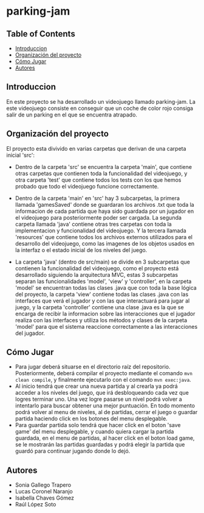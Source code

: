# parking-jam

## Table of Contents

* [Introduccion](#introduccion)
* [Organización del proyecto](#organización-del-proyecto)
* [Cómo Jugar](#cómo-jugar)
* [Autores](#autores)

## Introduccion

En este proyecto se ha desarrollado un videojuego llamado parking-jam. La este videojuego consiste en conseguir que un coche de color rojo consiga salir de un parking en el que se encuentra atrapado.

## Organización del proyecto

El proyecto esta divivido en varias carpetas que derivan de una carpeta inicial 'src':

- Dentro de la carpeta 'src' se encuentra la carpeta 'main', que contiene otras carpetas que contienen toda la funcionalidad del videojuego, y otra carpeta 'test' que contiene todos los tests con los que hemos probado que todo el videojuego funcione correctamente.

- Dentro de la carpeta 'main' en 'src' hay 3 subcarpetas, la primera llamada 'gamesSaved' donde se guardaran los archivos .txt que toda la informacion de cada partida que haya sido guardada por un jugador en el videojuego para posteriormente poder ser cargada. La segunda carpeta llamada 'java' contiene otras tres carpetas con toda la implementacion y funcionalidad del videojuego. Y la tercera llamada 'resources' que contiene todos los archivos externos utilizados para el desarrollo del videojuego, como las imagenes de los objetos usados en la interfaz o el estado inicial de los niveles del juego. 

- La carpeta 'java' (dentro de src/main) se divide en 3 subcarpetas que contienen la funcionalidad del videojuego, como el proyecto está desarrollado siguiendo la arquitectura MVC, estas 3 subcarpetas separan las funcionalidades 'model', 'view' y 'controller', en la carpeta 'model' se encuentran todas las clases .java que con toda la base lógica del proyecto, la carpeta 'view' contiene todas las clases .java con las interfaces que verá el jugador y con las que interactuará para jugar al juego, y la carpeta 'controller' contiene una clase .java es la que se encarga de recibir la informacion sobre las interacciones que el jugador realiza con las interfaces y utiliza los métodos y clases de la carpeta 'model' para que el sistema reaccione correctamente a las interacciones del jugador.

## Cómo Jugar

- Para jugar deberá situarse en el directorio raíz del repositorio. Posteriormente, deberá compilar el proyecto mediante el comando `mvn clean compile`, y finalmente ejecutarlo con el comando `mvn exec:java`.
- Al inicio tendrá que crear una nueva partida y al crearla ya podrá acceder a los niveles del juego, que irá desbloqueando cada vez que logres terminar uno. Una vez logre pasarse un nivel podrá volver a intentarlo para buscar obtener una mejor puntuación. En todo momento podrá volver al menu de niveles, al de partidas, cerrar el juego o guardar partida haciendo click en los botones del menu desplegable.
- Para guardar partida solo tendrá que hacer click en el boton 'save game' del menu desplegable, y cuando quiera cargar la partida guardada, en el menu de partidas, al hacer click en el boton load game, se le mostrarán las partidas guardadas y podrá elegir la partida que guardó para continuar jugando donde lo dejó.

## Autores

- Sonia Gallego Trapero
- Lucas Coronel Naranjo
- Isabella Chaves Gómez
- Raúl López Soto


